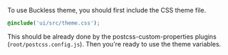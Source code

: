 To use Buckless theme, you should first include the CSS theme file.

```css
@include('ui/src/theme.css');
```

This should be already done by the postcss-custom-properties plugins (`root/postcss.config.js`).
Then you're ready to use the theme variables.
